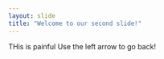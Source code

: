 ```yaml
---
layout: slide
title: "Welcome to our second slide!"
---
```

THis is painful
Use the left arrow to go back!
